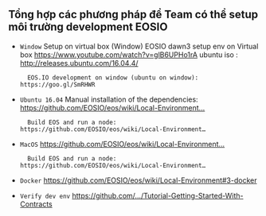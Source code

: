 ## Tổng hợp các phương pháp để Team có thể setup môi trường development EOSIO

* `Window`
    Setup on virtual box (Window)
        EOSIO dawn3 setup env on Virtual box
            https://www.youtube.com/watch?v=glB6UPHo1rA
            ubuntu iso : http://releases.ubuntu.com/16.04.4/

        EOS.IO development on window (ubuntu on window): https://goo.gl/SmRHWR

* `Ubuntu 16.04`
        Manual installation of the dependencies: 
            https://github.com/EOSIO/eos/wiki/Local-Environment…

        Build EOS and run a node: https://github.com/EOSIO/eos/wiki/Local-Environment…

* `MacOS`
        https://github.com/EOSIO/eos/wiki/Local-Environment…

        Build EOS and run a node: https://github.com/EOSIO/eos/wiki/Local-Environment…

* `Docker`
        https://github.com/EOSIO/eos/wiki/Local-Environment#3-docker

* `Verify dev env`
        https://github.com/…/Tutorial-Getting-Started-With-Contracts


